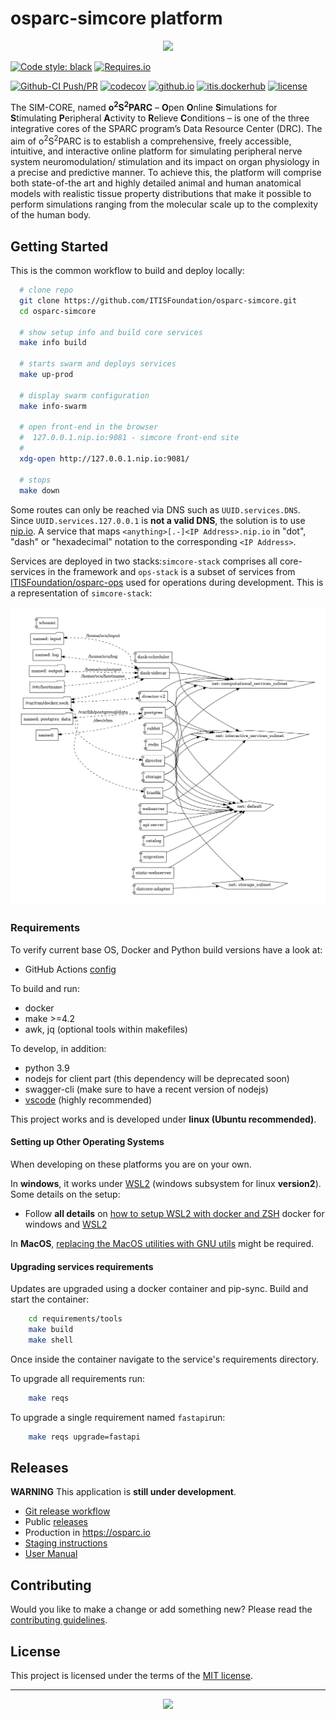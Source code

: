 # osparc-simcore platform

<p align="center">
<img src="https://user-images.githubusercontent.com/32800795/61083844-ff48fb00-a42c-11e9-8e63-fa2d709c8baf.png" width="500">
</p>


<!-- NOTE: when branched replace `master` in urls -->
[![Code style: black]](https://github.com/psf/black)
[![Requires.io]](https://requires.io/github/ITISFoundation/osparc-simcore/requirements/?branch=master "State of third party python dependencies")
<!-- [![travis-ci]](https://travis-ci.org/ITISFoundation/osparc-simcore "State of CI: build, test and pushing images")  Commented until #2029 is resolved-->
[![Github-CI Push/PR]](https://github.com/ITISFoundation/osparc-simcore/actions?query=workflow%3A%22Github-CI+Push%2FPR%22+branch%3Amaster)
[![codecov](https://codecov.io/gh/ITISFoundation/osparc-simcore/branch/master/graph/badge.svg?token=h1rOE8q7ic)](https://codecov.io/gh/ITISFoundation/osparc-simcore)
[![github.io]](https://itisfoundation.github.io/)
[![itis.dockerhub]](https://hub.docker.com/u/itisfoundation)
[![license]](./LICENSE)


<!-- ADD HERE ALL BADGE URLS. Use https://shields.io/ -->
[Code style: black]:https://img.shields.io/badge/code%20style-black-000000.svg
[Requires.io]:https://img.shields.io/requires/github/ITISFoundation/osparc-simcore.svg?branch=master
[travis-ci]:https://travis-ci.org/ITISFoundation/osparc-simcore.svg?branch=master
[github.io]:https://img.shields.io/website-up-down-green-red/https/itisfoundation.github.io.svg?label=documentation
[itis.dockerhub]:https://img.shields.io/website/https/hub.docker.com/u/itisfoundation.svg?down_color=red&label=dockerhub%20repos&up_color=green
[license]:https://img.shields.io/github/license/ITISFoundation/osparc-simcore
[Github-CI Push/PR]:https://github.com/ITISFoundation/osparc-simcore/workflows/Github-CI%20Push/PR/badge.svg
<!------------------------------------------------------>


The SIM-CORE, named **o<sup>2</sup>S<sup>2</sup>PARC** – **O**pen **O**nline **S**imulations for **S**timulating **P**eripheral **A**ctivity to **R**elieve **C**onditions – is one of the three integrative cores of the SPARC program’s Data Resource Center (DRC).
The aim of o<sup>2</sup>S<sup>2</sup>PARC is to establish a comprehensive, freely accessible, intuitive, and interactive online platform for simulating peripheral nerve system neuromodulation/ stimulation and its impact on organ physiology in a precise and predictive manner.
To achieve this, the platform will comprise both state-of-the art and highly detailed animal and human anatomical models with realistic tissue property distributions that make it possible to perform simulations ranging from the molecular scale up to the complexity of the human body.

## Getting Started

This is the common workflow to build and deploy locally:

```bash
  # clone repo
  git clone https://github.com/ITISFoundation/osparc-simcore.git
  cd osparc-simcore

  # show setup info and build core services
  make info build

  # starts swarm and deploys services
  make up-prod

  # display swarm configuration
  make info-swarm

  # open front-end in the browser
  #  127.0.0.1.nip.io:9081 - simcore front-end site
  #
  xdg-open http://127.0.0.1.nip.io:9081/

  # stops
  make down
```

Some routes can only be reached via DNS such as `UUID.services.DNS`. Since `UUID.services.127.0.0.1` is **not a valid DNS**, the solution is to use [nip.io](https://nip.io/). A service that maps ``<anything>[.-]<IP Address>.nip.io`` in "dot", "dash" or "hexadecimal" notation to the corresponding ``<IP Address>``.

Services are deployed in two stacks:``simcore-stack`` comprises all core-services in the framework and ``ops-stack`` is a subset of services from [ITISFoundation/osparc-ops](https://github.com/ITISFoundation/osparc-ops) used
for operations during development. This is a representation of ``simcore-stack``:

![](docs/img/.stack-simcore-version.yml.png)

### Requirements

To verify current base OS, Docker and Python build versions have a look at:

- GitHub Actions [config](.github/workflows/ci-testing-deploy.yml)

To build and run:

- docker
- make >=4.2
- awk, jq (optional tools within makefiles)

To develop, in addition:

- python 3.9
- nodejs for client part (this dependency will be deprecated soon)
- swagger-cli (make sure to have a recent version of nodejs)
- [vscode] (highly recommended)

This project works and is developed under **linux (Ubuntu recommended)**.

#### Setting up Other Operating Systems

When developing on these platforms you are on your own.

In **windows**, it works under [WSL2] (windows subsystem for linux **version2**). Some details on the setup:

- Follow **all details** on [how to setup WSL2 with docker and ZSH](https://nickymeuleman.netlify.app/blog/linux-on-windows-wsl2-zsh-docker) docker for windows and [WSL2]

In **MacOS**, [replacing the MacOS utilities with GNU utils](https://apple.stackexchange.com/a/69332) might be required.

#### Upgrading services requirements

Updates are upgraded using a docker container and pip-sync.
Build and start the container:

```bash
    cd requirements/tools
    make build
    make shell
```

Once inside the container navigate to the service's requirements directory.

To upgrade all requirements run:

```bash
    make reqs
```

To upgrade a single requirement named `fastapi`run:

```bash
    make reqs upgrade=fastapi
```

## Releases

**WARNING** This application is **still under development**.

- [Git release workflow](docs/releasing-workflow-instructions.md)
- Public [releases](https://github.com/ITISFoundation/osparc-simcore/releases)
- Production in https://osparc.io
- [Staging instructions](docs/releasing-workflow-instructions.md#staging-example)
- [User Manual](https://itisfoundation.github.io/osparc-manual/)

## Contributing

Would you like to make a change or add something new? Please read the [contributing guidelines](CONTRIBUTING.md).

## License

This project is licensed under the terms of the [MIT license](LICENSE).

---

<p align="center">
<img src="https://forthebadge.com/images/badges/built-with-love.svg" width="150">
</p>

<!-- ADD REFERENCES BELOW AND KEEP THEM IN ALPHABETICAL ORDER -->
[chocolatey]:https://chocolatey.org/
[vscode]:https://code.visualstudio.com/
[WSL2]:https://docs.microsoft.com/en-us/windows/wsl
